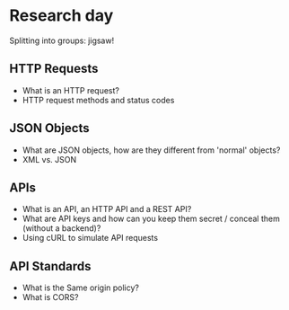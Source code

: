 # Research day

Splitting into groups: jigsaw!

## HTTP Requests

- What is an HTTP request?
- HTTP request methods and status codes

## JSON Objects

- What are JSON objects, how are they different from 'normal' objects?
- XML vs. JSON

## APIs

- What is an API, an HTTP API and a REST API?
- What are API keys and how can you keep them secret / conceal them (without a backend)?
- Using cURL to simulate API requests

## API Standards

- What is the Same origin policy?
- What is CORS?
